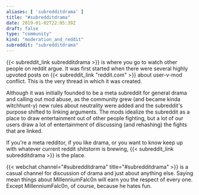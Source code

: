 ```yaml
---
aliases: [ 'subredditdrama' ]
title: "#subredditdrama"
date: 2019-01-02T22:05:39Z
draft: false
type: "community"
kind: "moderation_and_reddit"
subreddit: "subredditdrama"
---
```


{{< subreddit_link subredditdrama >}} is where you go to watch other people on reddit argue. It was first started when there were several highly upvoted posts on {{< subreddit_link "reddit.com" >}} about user-v-mod conflict. This is the very thread in which it was created.

Although it was initially founded to be a meta subreddit for general drama and calling out mod abuse, as the community grew (and became kinda witchhunt-y) new rules about neutrality were added and the subreddit's purpose shifted to linking arguments. The mods idealize the subreddit as a place to draw entertainment out of other people fighting, but a lot of our users draw a lot of entertainment of discussing (and rehashing) the fights that are linked.

If you're a meta redditor, if you like drama, or you want to know keep up with whatever current reddit shitstorm is brewing, {{< subreddit_link subredditdrama >}} is the place.

{{< webchat channel="#subredditdrama" title="#subredditdrama" >}} is a casual channel for discussion of drama and just about anything else. Saying mean things about MillenniumFalc0n will earn you the respect of every one. Except MillenniumFalc0n, of course, because he hates fun.
